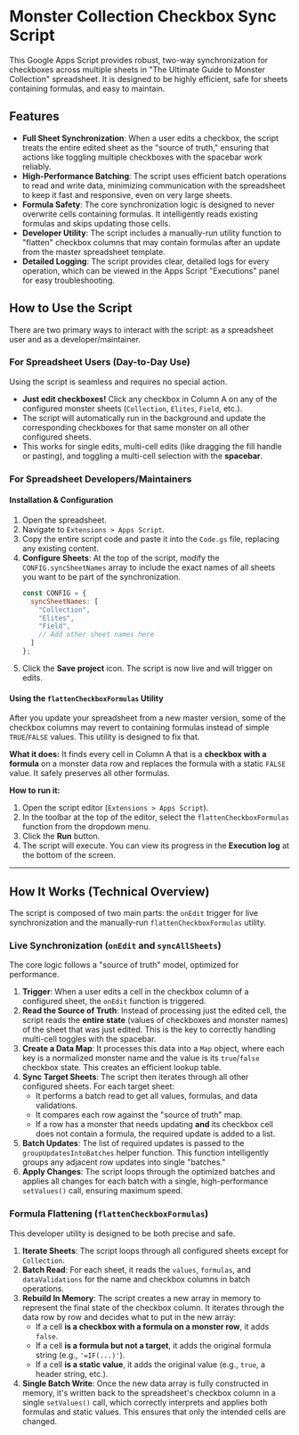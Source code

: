 # Monster Collection Checkbox Sync Script

This Google Apps Script provides robust, two-way synchronization for checkboxes across multiple sheets in "The Ultimate Guide to Monster Collection" spreadsheet. It is designed to be highly efficient, safe for sheets containing formulas, and easy to maintain.

## Features

-   **Full Sheet Synchronization**: When a user edits a checkbox, the script treats the entire edited sheet as the "source of truth," ensuring that actions like toggling multiple checkboxes with the spacebar work reliably.
-   **High-Performance Batching**: The script uses efficient batch operations to read and write data, minimizing communication with the spreadsheet to keep it fast and responsive, even on very large sheets.
-   **Formula Safety**: The core synchronization logic is designed to never overwrite cells containing formulas. It intelligently reads existing formulas and skips updating those cells.
-   **Developer Utility**: The script includes a manually-run utility function to "flatten" checkbox columns that may contain formulas after an update from the master spreadsheet template.
-   **Detailed Logging**: The script provides clear, detailed logs for every operation, which can be viewed in the Apps Script "Executions" panel for easy troubleshooting.

## How to Use the Script

There are two primary ways to interact with the script: as a spreadsheet user and as a developer/maintainer.

### For Spreadsheet Users (Day-to-Day Use)

Using the script is seamless and requires no special action.

-   **Just edit checkboxes!** Click any checkbox in Column A on any of the configured monster sheets (`Collection`, `Elites`, `Field`, etc.).
-   The script will automatically run in the background and update the corresponding checkboxes for that same monster on all other configured sheets.
-   This works for single edits, multi-cell edits (like dragging the fill handle or pasting), and toggling a multi-cell selection with the **spacebar**.

### For Spreadsheet Developers/Maintainers

#### Installation & Configuration

1.  Open the spreadsheet.
2.  Navigate to `Extensions > Apps Script`.
3.  Copy the entire script code and paste it into the `Code.gs` file, replacing any existing content.
4.  **Configure Sheets**: At the top of the script, modify the `CONFIG.syncSheetNames` array to include the exact names of all sheets you want to be part of the synchronization.
    ```javascript
    const CONFIG = {
      syncSheetNames: [
        "Collection",
        "Elites",
        "Field",
        // Add other sheet names here
      ]
    };
    ```
5.  Click the **Save project** icon. The script is now live and will trigger on edits.

#### Using the `flattenCheckboxFormulas` Utility

After you update your spreadsheet from a new master version, some of the checkbox columns may revert to containing formulas instead of simple `TRUE`/`FALSE` values. This utility is designed to fix that.

**What it does:** It finds every cell in Column A that is a **checkbox with a formula** on a monster data row and replaces the formula with a static `FALSE` value. It safely preserves all other formulas.

**How to run it:**
1.  Open the script editor (`Extensions > Apps Script`).
2.  In the toolbar at the top of the editor, select the `flattenCheckboxFormulas` function from the dropdown menu.
3.  Click the **Run** button.
4.  The script will execute. You can view its progress in the **Execution log** at the bottom of the screen.

---

## How It Works (Technical Overview)

The script is composed of two main parts: the `onEdit` trigger for live synchronization and the manually-run `flattenCheckboxFormulas` utility.

### Live Synchronization (`onEdit` and `syncAllSheets`)

The core logic follows a "source of truth" model, optimized for performance.

1.  **Trigger**: When a user edits a cell in the checkbox column of a configured sheet, the `onEdit` function is triggered.
2.  **Read the Source of Truth**: Instead of processing just the edited cell, the script reads the **entire state** (values of checkboxes and monster names) of the sheet that was just edited. This is the key to correctly handling multi-cell toggles with the spacebar.
3.  **Create a Data Map**: It processes this data into a `Map` object, where each key is a normalized monster name and the value is its `true`/`false` checkbox state. This creates an efficient lookup table.
4.  **Sync Target Sheets**: The script then iterates through all other configured sheets. For each target sheet:
    *   It performs a batch read to get all values, formulas, and data validations.
    *   It compares each row against the "source of truth" map.
    *   If a row has a monster that needs updating **and** its checkbox cell does not contain a formula, the required update is added to a list.
5.  **Batch Updates**: The list of required updates is passed to the `groupUpdatesIntoBatches` helper function. This function intelligently groups any adjacent row updates into single "batches."
6.  **Apply Changes**: The script loops through the optimized batches and applies all changes for each batch with a single, high-performance `setValues()` call, ensuring maximum speed.

### Formula Flattening (`flattenCheckboxFormulas`)

This developer utility is designed to be both precise and safe.

1.  **Iterate Sheets**: The script loops through all configured sheets except for `Collection`.
2.  **Batch Read**: For each sheet, it reads the `values`, `formulas`, and `dataValidations` for the name and checkbox columns in batch operations.
3.  **Rebuild In Memory**: The script creates a new array in memory to represent the final state of the checkbox column. It iterates through the data row by row and decides what to put in the new array:
    *   If a cell **is a checkbox with a formula on a monster row**, it adds `false`.
    *   If a cell **is a formula but not a target**, it adds the original formula string (e.g., `'=IF(...)'`).
    *   If a cell **is a static value**, it adds the original value (e.g., `true`, a header string, etc.).
4.  **Single Batch Write**: Once the new data array is fully constructed in memory, it's written back to the spreadsheet's checkbox column in a single `setValues()` call, which correctly interprets and applies both formulas and static values. This ensures that only the intended cells are changed.